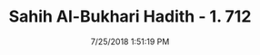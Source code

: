 ---
title        : "Sahih Al-Bukhari Hadith - 1. 712"
date         : 7/25/2018 1:51:19 PM
draft        : false
type         : "hadith"
layout       : "hadith"
BookCode     : "SHB"
VolumeNumber : "1"
HadithNumber : "712"
categories  :  ["Prayer Characteristics-Bowing twice"]
tags  :  ["Asma bint Abi Bakr"]
---